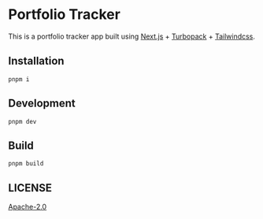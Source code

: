 # Portfolio Tracker

This is a portfolio tracker app built using [Next.js](https://nextjs.org/) + [Turbopack](https://turbo.build/pack) + [Tailwindcss](https://tailwindcss.com).

## Installation

```shell
pnpm i
```

## Development

```shell
pnpm dev
```

## Build

```shell
pnpm build
```

## LICENSE

[Apache-2.0](https://opensource.org/licenses/Apache-2.0)

